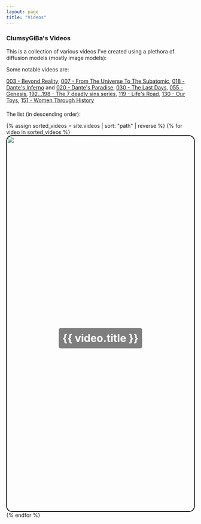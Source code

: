 ```yaml
---
layout: page
title: "Videos"
---
```


### ClumsyGiBa's Videos

This is a collection of various videos I've created using a plethora of diffusion models (mostly image models):

<!-- Links to jump to highlighted sections -->

Some notable videos are:

<div style="margin-bottom: 20px;">
  <a href="#highlight003">003 - Beyond Reality</a>,
  <a href="#highlight007">007 - From The Universe To The Subatomic</a>,
  <a href="#highlight018">018 - Dante's Inferno</a> and <a href="#highlight020" >020 - Dante's Paradise</a>,
  <a href="#highlight030">030 - The Last Days</a>,
  <a href="#highlight055">055 - Genesis</a>,
  <a href="#highlight192">192...198 - The 7 deadly sins series</a>,
  <a href="#highlight119">119 - Life's Road</a>,
  <a href="#highlight130">130 - Our Toys</a>,
  <a href="#highlight151">151 - Women Through History</a>
</div>

The list (in descending order):

<ul style="list-style: none; padding: 0; margin: 0;">
  {% assign sorted_videos = site.videos | sort: "path" | reverse %}
  {% for video in sorted_videos %}
    <li id="highlight{{ video.title | slice: 0, 3 | downcase }}" style="margin: 0; padding: 0;">
      <a href="{{ video.url }}">
        <div style="position: relative; text-align: center; color: white; overflow: hidden; height: 25vh; border: 2px solid black; border-radius: 15px; margin: 0; padding: 0;">
          <!-- Background Image -->
          <img src="{{video.thumbnail}}" alt="A glimpse of the universe" style="width: 100%; height: 100%; object-fit: cover; object-position: center;" />
          <!-- Title on Top of the Image -->
          <h1 style="position: absolute; top: 50%; left: 50%; transform: translate(-50%, -50%); background-color: rgba(0, 0, 0, 0.5); padding: 10px; border-radius: 5px;">
            {{ video.title }} 
          </h1>
        </div>
      </a>
    </li>
  {% endfor %}
</ul>
